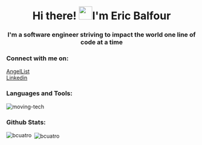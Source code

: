 <h1 align="center">Hi there! <img src="https://media.giphy.com/media/hvRJCLFzcasrR4ia7z/giphy.gif" width="35">I'm Eric Balfour</h1>
<h3 align="center">I'm a software engineer striving to impact the world one line of code at a time </h3>


<h3 align="left">Connect with me on:</h3>
       

[AngelList](https://angel.co/u/eric-balfour)             
[Linkedin](https://www.linkedin.com/in/eric-balfour/)


<h3 align="left">Languages and Tools:</h3>

![moving-tech](https://user-images.githubusercontent.com/100498310/186080021-a790a480-aae6-4612-a463-6d521203f491.gif)


<h3 align="left">Github Stats:</h3>

<p><img align="left" src="https://github-readme-stats.vercel.app/api/top-langs?username=bcuatro&show_icons=true&locale=en&layout=compact" alt="bcuatro" /></p>       
            
<p>&nbsp;<img align="center" src="https://github-readme-stats.vercel.app/api?username=bcuatro&show_icons=true&locale=en" alt="bcuatro" /></p>
